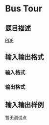 # Bus Tour

## 题目描述

[problemUrl]: https://uva.onlinejudge.org/index.php?option=com_onlinejudge&Itemid=8&category=247&page=show_problem&problem=3894

[PDF](https://uva.onlinejudge.org/external/12/p1281.pdf)

## 输入输出格式

### 输入格式

### 输出格式

## 输入输出样例

暂无测试点

